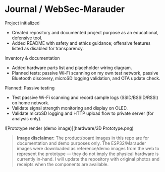 # Journal  / WebSec-Marauder

Project initialized
- Created repository and documented project purpose as an educational, defensive tool.
- Added README with safety and ethics guidance; offensive features listed as disabled for transparency.

Inventory & documentation
- Added hardware parts list and placeholder wiring diagram.
- Planned tests: passive Wi-Fi scanning on my own test network, passive Bluetooth discovery, microSD logging validation, and OTA update check.

Planned: Passive testing
- Test passive Wi-Fi scanning and record sample logs (SSID/BSSID/RSSI) on home network.
- Validate signal strength monitoring and display on OLED.
- Validate microSD logging and HTTP upload flow to private server (for analysis only).

![Prototype render (demo image)](hardware/3D Prototype.png)

> **Image disclaimer:** The product/board images in this repo are for documentation and demo purposes only. The ESP32/Marauder images were downloaded as reference/demo images from the web to represent the prototype — they do not imply the physical hardware is currently in-hand. I will update the repository with original photos and receipts when the components are available.
